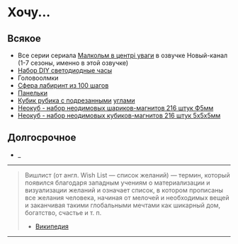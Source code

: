 # Хочу...

## Всякое
- Все серии сериала [Малкольм в центрі уваги][malcolm] в озвучке Новый-канал (1-7 сезоны, именно в этой озвучке)
- [Набор DIY светодиодные часы][diyledclock]
- Головоолмки
 - [Сфера лабиринт из 100 шагов][labirint]
 - [Панельки][panels]
 - [Кубик рубика с подрезанными][rubikangle] [углами][rubikangle2]
 - [Неокуб - набор неодимовых шариков-магнитов 216 штук Ф5мм][neocubeball]
 - [Неокуб - набор неодимовых кубиков-магнитов 216 штук 5х5х5мм][neocubecube]

## Долгосрочное
- _


[wishlist]: http://www.wikiwand.com/ru/Вишлист
[malcolm]: https://uk.wikipedia.org/wiki/Малкольм_у_центрі_уваги
[diyledclock]: https://ru.aliexpress.com/item/2016-new-come-Compact-4-digit-DIY-Digital-LED-Clock-Kit-Light-Control-Temperature-Date-Time/32619347593.html
[labirint]: https://ru.aliexpress.com/item/100-Steps-Puzzle-Ball-Small-Big-Educational-Magic-Intellect-Ball-Cubes-Marble-Puzzle-Game-perplexus-magnetic/32356842868.html
[panels]: https://ru.aliexpress.com/item/8-Panels-3-Rings-Black-Magic-Folding-Puzzle-Cube-Twisty/32409069486.html
[rubikangle]: https://ru.aliexpress.com/item/2015-NEW-ShengShou-Magic-Cube-Professional-3x3x3-Rainbow-Cubo-Magico-Puzzle-Speed-Classic-Toys-Learning-Education/32337826546.html
[rubikangle2]: https://ru.aliexpress.com/item/3x3x3-Cyclone-Boys-Magic-Cube-Puzzle-Cubes-Speed-Cubo-Square-Puzzle-No-Sticker-Rainbow-Gifts-Educational/32713235049.html
[neocubeball]: https://ru.aliexpress.com/item/13Colors-Option-5mm-216-pcs-Neo-Cube-Magic-Cube-Puzzle-Metaballs-Magnetic-Balls-with-metal-box/32757115162.html
[neocubecube]:https://ru.aliexpress.com/item/216Pcs-Magnet-Beads-Magnetic-Cube-5mm-Square-Balls-Cubo-Magico-4-on-4-Creatives-Toy-for/32750565020.html

-------
> Вишлист (от англ. Wish List — список желаний) — термин, который появился благодаря западным 
учениям о материализации и визуализации желаний и означает список, в котором прописаны все 
желания человека, начиная от мелочей и необходимых вещей и заканчивая такими глобальными 
мечтами как шикарный дом, богатство, счастье и т. п.
> - [Википедия][wishlist]

-------
